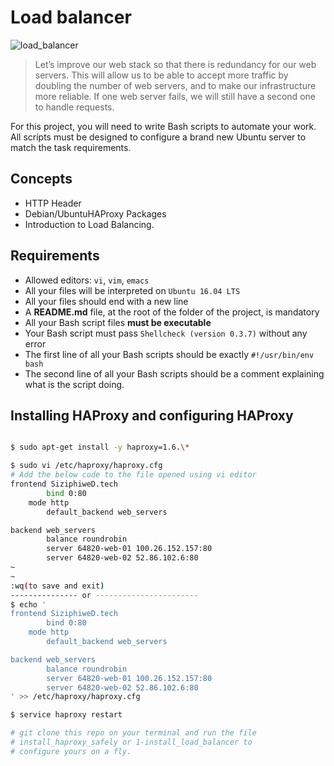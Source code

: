 # Load balancer
![load_balancer](https://miro.medium.com/max/720/0*CCK15OF3DizmOITk)

> Let’s improve our web stack so that there is redundancy for our web servers. This will allow us to be able to accept more traffic by doubling the number of web servers, and to make our infrastructure more reliable. If one web server fails, we will still have a second one to handle requests.

For this project, you will need to write Bash scripts to automate your work. All scripts must be designed to configure a brand new Ubuntu server to match the task requirements.

## Concepts

- HTTP Header
- Debian/UbuntuHAProxy Packages
- Introduction to Load Balancing.

## Requirements

- Allowed editors: `vi`, `vim`, `emacs`
- All your files will be interpreted on `Ubuntu 16.04 LTS`
- All your files should end with a new line
- A __README.md__ file, at the root of the folder of the project, is mandatory
- All your Bash script files __must be executable__
- Your Bash script must pass `Shellcheck (version 0.3.7)` without any error
- The first line of all your Bash scripts should be exactly `#!/usr/bin/env bash`
- The second line of all your Bash scripts should be a comment explaining what is the script doing.

## Installing HAProxy and configuring HAProxy

```bash

$ sudo apt-get install -y haproxy=1.6.\*

$ sudo vi /etc/haproxy/haproxy.cfg
# Add the below code to the file opened using vi editor
frontend SiziphiweD.tech
        bind 0:80
	mode http
        default_backend web_servers

backend web_servers
        balance roundrobin
        server 64820-web-01 100.26.152.157:80
        server 64820-web-02 52.86.102.6:80
~
~
:wq(to save and exit)
--------------- or ----------------------- 
$ echo '
frontend SiziphiweD.tech
        bind 0:80
	mode http
        default_backend web_servers

backend web_servers
        balance roundrobin
        server 64820-web-01 100.26.152.157:80
        server 64820-web-02 52.86.102.6:80
' >> /etc/haproxy/haproxy.cfg

$ service haproxy restart

# git clone this repo on your terminal and run the file
# install_haproxy_safely or 1-install_load_balancer to 
# configure yours on a fly.
```
